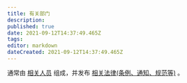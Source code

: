 ```yaml
---
title: 有关部门
description: 
published: true
date: 2021-09-12T14:37:49.465Z
tags: 
editor: markdown
dateCreated: 2021-09-12T14:37:49.465Z
---
```


通常由 [相关人员](../censorship/相关人员.md) 组成，并发布 [相关法律(条例、通知、规范等)](../censorship/相关法律.md) 。
